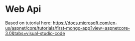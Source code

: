 # Web Api
Based on tutorial here:
https://docs.microsoft.com/en-us/aspnet/core/tutorials/first-mongo-app?view=aspnetcore-3.0&tabs=visual-studio-code